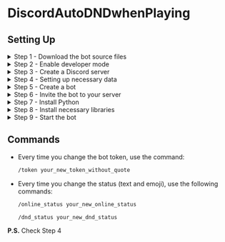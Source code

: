 # DiscordAutoDNDwhenPlaying

## Setting Up

<details>
  <summary>Step 1 - Download the bot source files</summary>

  Go to the [releases section](https://github.com/SteeaaN/DiscordAutoDNDwhenPlayingBot/releases), choose the latest release, and download **Source code (zip)**.
</details>

<details>
  <summary>Step 2 - Enable developer mode</summary>

  Go to Discord settings -> Advanced -> Enable developer mode.
</details>

<details>
  <summary>Step 3 - Create a Discord server</summary>

  A basic server with one text channel for logs is enough.  
  **P.S.** If you want the Active Developer Badge, you can create a community server and use the `/ping` command once every 30 days.  
  More details [here](https://support-dev.discord.com/hc/en-us/articles/10113997751447-Active-Developer-Badge).
</details>

<details>
  <summary>Step 4 - Setting up necessary data</summary>

  Open the `const.py` file.

  - Go back to Discord -> Right-click on the icon of the created server -> Copy ID  
  - Paste the copied ID after `guild_id = ` in the open file  
  - Right-click on the log text channel in Discord -> Copy ID  
  - Paste the copied ID after `log_channel_id = `  
  - Right-click on yourself in the member list -> Copy ID  
  - Paste the copied ID after `user_id = `

  **Optional:** Increase the `delay` to reduce potential load.

  Then, in Discord, press **Ctrl + Shift + I** (for the app) or **F12** (for the browser). In the top of the opened panel, find the **Network** tab (may be hidden under two arrows).  
  Change your status to **DND**. Find a line with `1` in the **Name** column and click on it.  
  In the **Headers** section, find the `authorization:` header and copy its value.  

  Open the downloaded `auth_token.txt` file, delete its content, paste the copied value, and save the file.  

  In the **Payload** section of the same request, copy the value of `settings` without quotes.
  Open the downloaded `dnd_status.txt` file, delete its content, paste the copied value, and save the file.

  Change your status to **Online** and similarly change the `online_status.txt` file.

  Then, update the `games` list in the same file with your desired games.
</details>

<details>
  <summary>Step 5 - Create a bot</summary>

  Go to the [Discord Developer Portal](https://discord.com/developers/applications) and create a new application.  
  Go to the **Installation** section and choose **None** for the install link.  
  In the **Bot** section, disable **Public Bot**, enable **Presence Intent**, **Server Members Intent**, and **Message Content Intent**.  
  Reset the bot token by clicking **Reset Token**, copy the token, and paste it into `const.py` after `bot_token = ` between single quotes. Save and close the file.
</details>

<details>
  <summary>Step 6 - Invite the bot to your server</summary>

  Go to the **OAuth2** section of the Developer Portal, and under **Scopes**, select `bot`. Under **Bot Permissions**, select `Administrator`.  
  Copy the generated link below and invite the bot to the created server.
</details>

<details>
  <summary>Step 7 - Install Python</summary>

  The minimum Python version for the bot is **3.8**.  
  [Download Python here](https://www.python.org/downloads/).  
  Ensure that you add Python to your PATH.
</details>

<details>
  <summary>Step 8 - Install necessary libraries</summary>

  Open a terminal and navigate to the directory with the bot files.  
  Install the required libraries using the following command:

  ```bash
  pip install -r requirements.txt
  ```
</details>
<details> 
  <summary>Step 9 - Start the bot</summary>
  
  Run the bot using the 'bot.py' file.

</details>

## Commands

- Every time you change the bot token, use the command:  
  ```bash
  /token your_new_token_without_quote
  ```
- Every time you change the status (text and emoji), use the following commands:
  ```bash
  /online_status your_new_online_status
  ```
  
  ```bash
  /dnd_status your_new_dnd_status
  ```
  
**P.S.** Check Step 4










  
